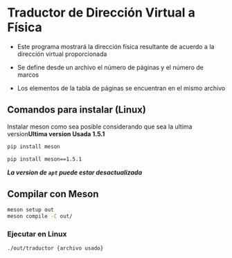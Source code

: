 # Traductor de Dirección Virtual a Física
- Este programa mostrará la dirección física resultante de acuerdo a la dirección virtual proporcionada

- Se define desde un archivo el número de páginas y el número de marcos
- Los elementos de la tabla de páginas se encuentran en el mismo archivo


## Comandos para instalar (Linux)
Instalar meson como sea posible considerando que sea la ultima version**Ultima version Usada 1.5.1**
```bash
pip install meson
```
```bash
pip install meson==1.5.1
```

***La version de `apt` puede estar desactualizada***

## Compilar con Meson
```bash
meson setup out
meson compile -C out/
```

### Ejecutar en Linux
```bash
./out/traductor {archivo usado}
```